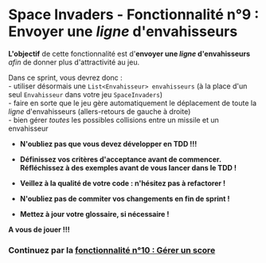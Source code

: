 # Space Invaders - Fonctionnalité n°9 : Envoyer une *ligne* d'envahisseurs

**L'objectif** de cette fonctionnalité est d'**envoyer une *ligne* d'envahisseurs** *afin* de donner plus d'attractivité au jeu.

Dans ce sprint, vous devrez donc :  
	- utiliser désormais une `List<Envahisseur> envahisseurs` (à la place d'un seul `Envahisseur` dans votre jeu `SpaceInvaders`)  
	- faire en sorte que le jeu gère automatiquement le déplacement de toute la *ligne* d'envahisseurs (allers-retours de gauche à droite)  
	- bien gérer *toutes* les possibles collisions entre un missile et un envahisseur


* **N'oubliez pas que vous devez développer en TDD !!!**

* **Définissez vos critères d'acceptance avant de commencer.**  
**Réfléchissez à des exemples avant de vous lancer dans le TDD !**

* **Veillez à la qualité de votre code : n'hésitez pas à refactorer !**

* **N'oubliez pas de commiter vos changements en fin de sprint !**

* **Mettez à jour votre glossaire, si nécessaire !**

**A vous de jouer !!!**


### Continuez par la [fonctionnalité n°10 : Gérer un score](SpaceInvaders_S10_GererScore.md)